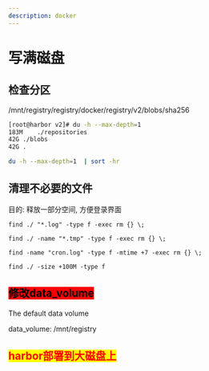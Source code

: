```yaml
---
description: docker
---
```


# 写满磁盘

## 检查分区

/mnt/registry/registry/docker/registry/v2/blobs/sha256

```bash
[root@harbor v2]# du -h --max-depth=1
183M	./repositories
42G	./blobs
42G	.
```

```sh
du -h --max-depth=1  | sort -hr
```

## 清理不必要的文件

目的: 释放一部分空间, 方便登录界面

```
find ./ "*.log" -type f -exec rm {} \;
```

```
find ./ -name "*.tmp" -type f -exec rm {} \;
```

```
find -name "cron.log" -type f -mtime +7 -exec rm {} \;
```

```
find ./ -size +100M -type f
```

## <mark style="background-color:red;">修改data\_volume</mark>

The default data volume

data\_volume: /mnt/registry



## <mark style="color:red;">harbor部署到大磁盘上</mark>

